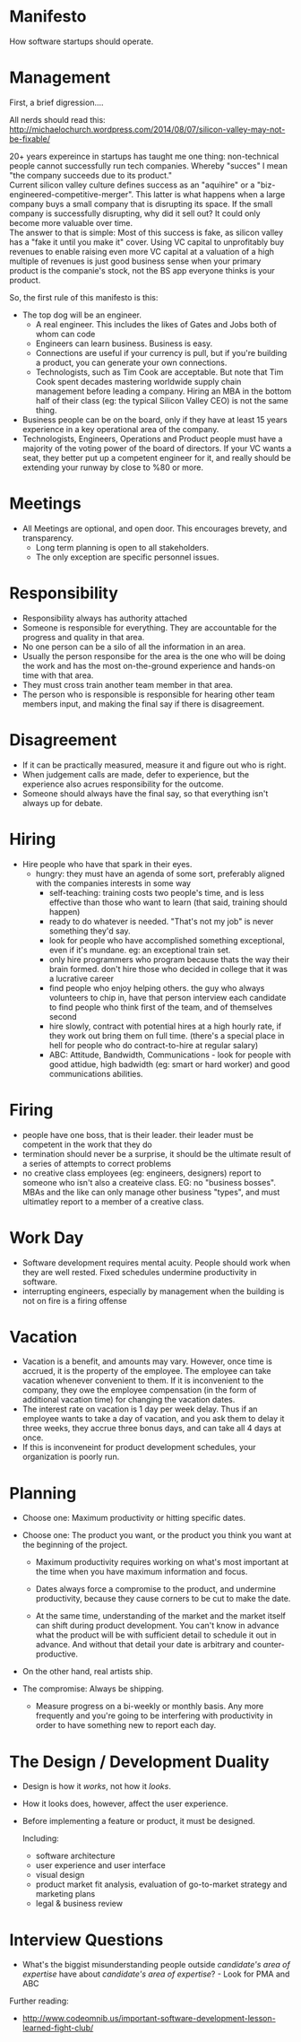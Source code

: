 Manifesto
=========

How software startups should operate.


Management
==========
First, a brief digression....

All nerds should read this: http://michaelochurch.wordpress.com/2014/08/07/silicon-valley-may-not-be-fixable/

20+ years expereince in startups has taught me one thing: non-technical people cannot successfully run tech companies.  Whereby "succes" I mean "the company succeeds due to its product."  
Current silicon valley culture defines success as an "aquihire" or a "biz-engineered-competitive-merger".  This latter is what happens when a large company buys a small company that is disrupting its space.  If the small company is successfully disrupting, why did it sell out?  It could only become more valuable over time.  
The answer to that is simple: Most of this success is fake, as silicon valley has a "fake it until you make it" cover.  Using VC capital to unprofitably buy revenues to enable raising even more VC capital at a valuation of a high multiple of revenues is just good business sense when your primary product is the companie's stock, not the BS app everyone thinks is your product. 

So, the first rule of this manifesto is this:
- The top dog will be an engineer.  
  - A real engineer.  This includes the likes of Gates and Jobs both of whom can code
  - Engineers can learn business.  Business is easy.
  - Connections are useful if your currency is pull, but if you're building a product, you can generate your own connections.
  - Technologists, such as Tim Cook are acceptable. But note that Tim Cook spent decades mastering worldwide supply chain management before leading a company. Hiring an MBA in the bottom half of their class (eg: the typical Silicon Valley CEO) is not the same thing.
- Business people can be on the board, only if they have at least 15 years experience in a key operational area of the company. 
- Technologists, Engineers, Operations and Product people must have a majority of the voting power of the board of directors.  If your VC wants a seat, they better put up a competent engineer for it, and really should be extending your runway by close to %80 or more.

Meetings
========

- All Meetings are optional, and open door.  This encourages brevety, and transparency.
  - Long term planning is open to all stakeholders.
  - The only exception are specific personnel issues.  

Responsibility
==============

  - Responsibility always has authority attached
  - Someone is responsible for everything.  They are accountable for the progress and quality in that area.  
  - No one person can be a silo of all the information in an area.  
  - Usually the person responsibe for the area is the one who will be doing the work and has the most on-the-ground   experience and hands-on time with that area.  
  - They must cross train another team member in that area.   
  - The person who is responsible is responsible for hearing other team members input, and making the final say if there is disagreement.

Disagreement
============

- If it can be practically measured, measure it and figure out who is right.
- When judgement calls are made, defer to experience, but the experience also acrues responsibility for the outcome.
- Someone should always have the final say, so that everything isn't always up for debate.

Hiring
======

- Hire people who have that spark in their eyes.
  - hungry: they must have an agenda of some sort, preferably aligned with the companies interests in some way
    - self-teaching: training costs two people's time, and is less effective than those who want to learn (that said, training should happen)
    - ready to do whatever is needed.  "That's not my job" is never something they'd say.
    - look for people who have accomplished something exceptional, even if it's mundane.  eg: an exceptional train set.
    - only hire programmers who program because thats the way their brain formed. don't hire those who decided in college that it was a lucrative career
    - find people who enjoy helping others. the guy who always volunteers to chip in, have that person interview each candidate to find people who think first of the team, and of themselves second
    - hire slowly, contract with potential hires at a high hourly rate, if they work out bring them on full time. (there's a special place in hell for people who do contract-to-hire at regular salary)
    - ABC: Attitude, Bandwidth, Communications - look for people with good attidue, high badwidth (eg: smart or hard worker) and good communications abilities. 

Firing
======

  - people have one boss, that is their leader. their leader must be competent in the work that they do
  - termination should never be a surprise, it should be the ultimate result of a series of attempts to correct problems
  - no creative class employees (eg: engineers, designers) report to someone who isn't also a createive class.  EG: no "business bosses".  MBAs and the like can only manage other business "types", and must ultimatley report to a member of a creative class.

Work Day
========

- Software development requires mental acuity.  People should work when they are well rested.  Fixed schedules undermine productivity in software. 
- interrupting engineers, especially by management when the building is not on fire is a firing offense

Vacation
========

- Vacation is a benefit, and amounts may vary.  However, once time is accrued, it is the property of the employee.  The employee can take vacation whenever convenient to them.  If it is inconvenient to the company, they owe the employee compensation (in the form of additional vacation time) for changing the vacation dates.
- The interest rate on vacation is 1 day per week delay.  Thus if an employee wants to take a day of vacation, and you ask them to delay it three weeks, they accrue three bonus days, and can take all 4 days at once.
- If this is inconveneint for product development schedules, your organization is poorly run.
  
Planning
========

- Choose one: Maximum productivity or hitting specific dates.  
- Choose one: The product you want, or the product you think you want at the beginning of the project.
  
  - Maximum productivity requires working on what's most important at the time when you have maximum information and focus. 
  
  - Dates always force a compromise to the product, and undermine productivity, because they cause corners to be cut to make the date.
  
  - At the same time, understanding of the market and the market itself can shift during product development.  You can't know in advance what the product will be with sufficient detail to schedule it out in advance.  And without that detail your date is arbitrary and counter-productive.
  
- On the other hand, real artists ship. 
  
- The compromise: Always be shipping.
  
  - Measure progress on a bi-weekly or monthly basis. Any more frequently and you're going to be interfering with productivity in order to have something new to report each day.
  

The Design / Development Duality
================================

  - Design is how it *works*, not how it *looks*. 
  - How it looks does, however, affect the user experience.
  - Before implementing a feature or product, it must be designed.
  
    Including:
    - software architecture
    - user experience and user interface
    - visual design
    - product market fit analysis, evaluation of go-to-market strategy and marketing plans
    - legal & business review
  
Interview Questions
===================

- What's the biggist misunderstanding people outside *candidate's area of expertise* have about *candidate's area of expertise*?  - Look for PMA and ABC

Further reading:
- http://www.codeomnib.us/important-software-development-lesson-learned-fight-club/
